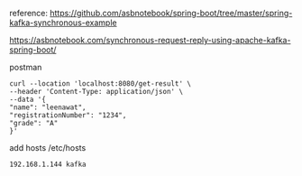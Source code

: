 reference: https://github.com/asbnotebook/spring-boot/tree/master/spring-kafka-synchronous-example

https://asbnotebook.com/synchronous-request-reply-using-apache-kafka-spring-boot/

postman
```
curl --location 'localhost:8080/get-result' \
--header 'Content-Type: application/json' \
--data '{
"name": "leenawat",
"registrationNumber": "1234",
"grade": "A"
}'
```

add hosts /etc/hosts
```
192.168.1.144 kafka
```


